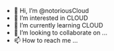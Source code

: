 - 👋 Hi, I’m @notoriousCloud
- 👀 I’m interested in CLOUD
- 🌱 I’m currently learning CLOUD
- 💞️ I’m looking to collaborate on ...
- 📫 How to reach me ...

<!---
notoriousCloud/notoriousCloud is a ✨ special ✨ repository because its `README.md` (this file) appears on your GitHub profile.
You can click the Preview link to take a look at your changes.
--->
